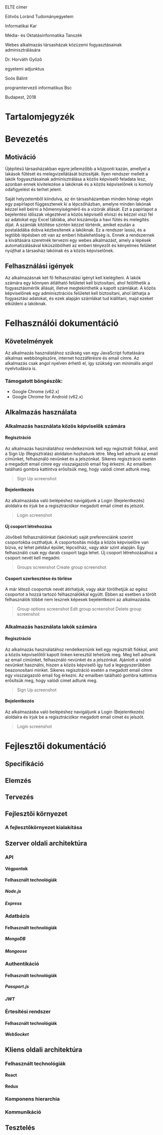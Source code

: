 ELTE címer

Eötvös Loránd Tudományegyetem

Informatikai Kar

Média- és Oktatásinformatika Tanszék

Webes alkalmazás társasházak közüzemi fogyasztásainak adminisztrálására

Dr. Horváth Győző

egyetemi adjunktus

Soós Bálint

programtervező informatikus Bsc

Budapest, 2018

# Tartalomjegyzék

# Bevezetés

## Motiváció
Újépítésű társasházakban egyre jellemzőbb a központi kazán, amellyel a lakások fűtését és melegvízellátását biztosítják. Ilyen rendszer mellett a lakók fogyasztásainak adminisztrálása a közös képviselő feladata lesz, azonban ennek kivitelezése a lakóknak és a közös képviselőnek is komoly odafigyelést és terhet jelent.

Saját helyzetemből kiindulva, az én társasházamban minden hónap végén egy papírlapot függesztenek ki a lépcsőházban, amelyre minden lakónak kézzel kell beírni a hőmennyiségmérő és a vízórák állását. Ezt a papírlapot a bejelentési időszak végeztével a közös képviselő elviszi és kézzel viszi fel az adatokat egy Excel táblába, ahol kiszámolja a havi fűtés és melegítés díjat. A számlák kitöltése szintén kézzel történik, amiket ezután a postaládába dobva kézbesítenek a lakóknak. Ez a rendszer lassú, és a legtöbb lépésben ott van az emberi hibalehetőség is. Ennek a rendszernek a kiváltására szeretnék tervezni egy webes alkalmazást, amely a lépések automatizálásával kiküszöbölheti az emberi tényezőt és kényelmes felületet nyújthat a társasház lakóinak és a közös képviselőnek.

## Felhasználási igények
Az alkalmazásnak két fő felhasználási igényt kell kielégíteni. A lakók számára egy könnyen átlátható felületet kell biztosítani, ahol felölthetik a fogyasztásmérők állását, illetve megtekinthetik a kapott számlákat. A közös képviselőnek egy adminisztrációs felületet kell biztosítani, ahol láthatja a fogyasztási adatokat, és ezek alapján számlákat tud kiállítani, majd ezeket elküldeni a lakóknak.

# Felhasználói dokumentáció

## Követelmények
Az alkalmazás használatához szükség van egy JavaScript futtatására alkalmas webböngészőre, internet hozzáférésre és email címre. Az alkalmazás csak angol nyelven érhető el, így szükség van minimális angol nyelvtudásra is.

### Támogatott böngészők:
- Google Chrome (v62.x)
- Google Chrome for Android (v62.x)

## Alkalmazás használata

### Alkalmazás használata közös képviselők számára
#### Regisztráció
Az alkalmazás használatához rendelkeznünk kell egy regisztrált fiókkal, amit a Sign Up (Regisztrálás) aloldalon hozhatunk létre. Meg kell adnunk az email címünket, felhasználó nevünket és a jelszónkat. Sikeres regisztráció esetén a megadott email címre egy visszaigazoló email fog érkezni. Az emailben található gombra kattintva erősítsük meg, hogy valódi címet adtunk meg.

> Sign Up screenshot

#### Bejelentkezés
Az alkalmazásba való belépéshez navigáljunk a Login (Bejelentkezés) aloldalra és írjuk be a regisztrációkor megadott email címet és jelszót.

> Login screenshot

#### Új csoport létrehozása
Jövőbeli felhasználóinkat (lakóinkat) saját preferenciáink szerint csoportokba oszthatjuk. A csoportosítás módja a közös képviselőre van bízva, ez lehet például épület, lépcsőház, vagy akár szint alapján. Egy felhasználó csak egy darab csoport tagja lehet. Új csoport létrehozásához a csoport nevét kell megadni.

> Groups screenshot
> Create group screenshot

#### Csoport szerkesztése és törlése
A már létező csoportok nevét átírhatjuk, vagy akár törölhetjük az egész csoportot a hozzá tartozó felhasználókkal együtt. Ebben az esetben a törölt felhasználók többé nem lesznek képesek bejelentkezni az alkalmazásba.

> Group options screenshot
> Edit group screenshot
> Delete group screenshot

### Alkalmazás használata lakók számára
#### Regisztráció
Az alkalmazás használatához rendelkeznünk kell egy regisztrált fiókkal, amit a közös képviselőtől kapott linken keresztül tehetünk meg. Meg kell adnunk az email címünket, felhasználó nevünket és a jelszónkat. Ajánlott a valódi nevünket használni, hiszen a közös képviselő így tud a legegyszerűbben beazonosítani minket. Sikeres regisztráció esetén a megadott email címre egy visszaigazoló email fog érkezni. Az emailben található gombra kattintva erősítsük meg, hogy valódi címet adtunk meg.

> Sign Up screenshot

#### Bejelentkezés
Az alkalmazásba való belépéshez navigáljunk a Login (Bejelentkezés) aloldalra és írjuk be a regisztrációkor megadott email címet és jelszót.

> Login screenshot

# Fejlesztői dokumentáció

## Specifikáció
## Elemzés
## Tervezés

## Fejlesztői környezet
### A fejlesztőkörnyezet kialakítása

## Szerver oldali architektúra
### API
#### Végpontok
#### Felhasznált technológiák
##### Node.js
##### Express

### Adatbázis
#### Felhasznált technológiák
##### MongoDB
##### Mongoose

### Authentikáció
#### Felhasznált technológiák
##### Passport.js
##### JWT

### Értesítési rendszer
#### Felhasznált technológiák
##### WebSocket

## Kliens oldali architektúra

### Felhasznált technológiák
#### React
#### Redux

### Komponens hierarchia
### Kommunikáció

## Tesztelés
